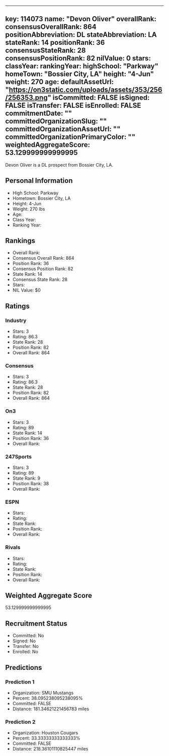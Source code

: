 ---
  key: 114073
  name: "Devon Oliver"
  overallRank: 
  consensusOverallRank: 864
  positionAbbreviation: DL
  stateAbbreviation: LA
  stateRank: 14
  positionRank: 36
  consensusStateRank: 28
  consensusPositionRank: 82
  nilValue: 0
  stars: 
  classYear: 
  rankingYear: 
  highSchool: "Parkway"
  homeTown: "Bossier City, LA"
  height: "4-Jun"
  weight: 270
  age: 
  defaultAssetUrl: "https://on3static.com/uploads/assets/353/256/256353.png"
  isCommitted: FALSE
  isSigned: FALSE
  isTransfer: FALSE
  isEnrolled: FALSE
  commitmentDate: ""
  committedOrganizationSlug: ""
  committedOrganizationAssetUrl: ""
  committedOrganizationPrimaryColor: ""
  weightedAggregateScore: 53.129999999999995
  ---
  
  Devon Oliver is a DL prospect from Bossier City, LA.
  
  ## Personal Information
  - High School: Parkway
  - Hometown: Bossier City, LA
  - Height: 4-Jun
  - Weight: 270 lbs
  - Age: 
  - Class Year: 
  - Ranking Year: 
  
  ## Rankings
  - Overall Rank: 
  - Consensus Overall Rank: 864
  - Position Rank: 36
  - Consensus Position Rank: 82
  - State Rank: 14
  - Consensus State Rank: 28
  - Stars: 
  - NIL Value: $0
  
  ## Ratings
  
  ### Industry
  - Stars: 3
  - Rating: 86.3
  - State Rank: 28
  - Position Rank: 82
  - Overall Rank: 864
  
  ### Consensus
  - Stars: 3
  - Rating: 86.3
  - State Rank: 28
  - Position Rank: 82
  - Overall Rank: 864
  
  ### On3
  - Stars: 3
  - Rating: 89
  - State Rank: 14
  - Position Rank: 36
  - Overall Rank: 
  
  ### 247Sports
  - Stars: 3
  - Rating: 89
  - State Rank: 9
  - Position Rank: 38
  - Overall Rank: 
  
  ### ESPN
  - Stars: 
  - Rating: 
  - State Rank: 
  - Position Rank: 
  - Overall Rank: 
  
  ### Rivals
  - Stars: 
  - Rating: 
  - State Rank: 
  - Position Rank: 
  - Overall Rank: 
  
  ## Weighted Aggregate Score
  53.129999999999995
  
  ## Recruitment Status
  - Committed: No
  - Signed: No
  - Transfer: No
  - Enrolled: No
  
  
  
  ## Predictions
  
  ### Prediction 1
  - Organization: SMU Mustangs
  - Percent: 38.095238095238095%
  - Committed: FALSE
  - Distance: 181.34621221456783 miles
  
  ### Prediction 2
  - Organization: Houston Cougars
  - Percent: 33.33333333333333%
  - Committed: FALSE
  - Distance: 218.36101110825447 miles
  